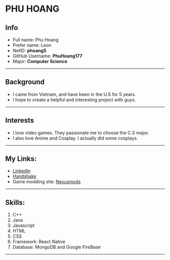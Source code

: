 # PHU HOANG

## Info
- Full name: Phu Hoang
- Prefer name: Leon
- NetID: **phoang5**
- GitHub Username: **PhuHoang177**
- Major: **Computer Science**
---

## Background
- I came from Vietnam, and have been in the U.S for 5 years.
- I hope to create a helpful and interesting project with guys.
---

## Interests
- I love video games. They passionate me to choose the C.S major.
- I also love Anime and Cosplay. I actually did some cosplays.
---

## My Links:
- [LinkedIn](https://www.linkedin.com/in/leon-hoang-590719213/)
- [Handshake](https://app.joinhandshake.com/profiles/53723210)
- Game modding site: [Nexusmods](https://next.nexusmods.com/profile/LLeonHoangg/mods)
---

## Skills:
1. C++
1. Java
1. Javascript
1. HTML
1. CSS
1. Framework: React Native
1. Database: MongoDB and Google FireBase
---